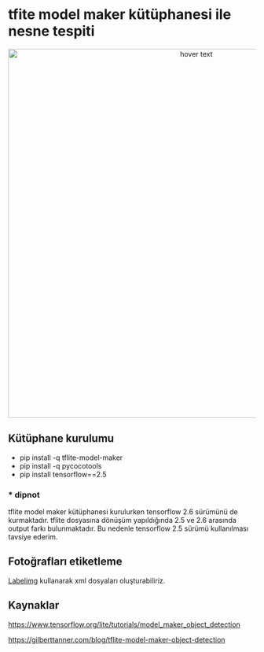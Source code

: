 # tfite model maker kütüphanesi ile nesne tespiti

<p align="center">
  <img src="https://raw.githubusercontent.com/mecitsezginn/object_detection_with_tflite_model_maker/main/img.jpg" width="750" title="hover text">
</p>

## Kütüphane kurulumu
- pip install -q tflite-model-maker
- pip install -q pycocotools
- pip install tensorflow==2.5

### * dipnot
tflite model maker kütüphanesi kurulurken tensorflow 2.6 sürümünü de kurmaktadır. tflite dosyasına dönüşüm yapıldığında 2.5 ve 2.6 arasında 
output farkı bulunmaktadır. Bu nedenle tensorflow 2.5 sürümü kullanılması tavsiye ederim.

## Fotoğrafları etiketleme
[Labelimg](https://github.com/tzutalin/labelImg) kullanarak xml dosyaları oluşturabiliriz.


## Kaynaklar
https://www.tensorflow.org/lite/tutorials/model_maker_object_detection

https://gilberttanner.com/blog/tflite-model-maker-object-detection
